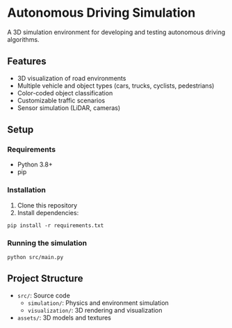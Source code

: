 # Autonomous Driving Simulation

A 3D simulation environment for developing and testing autonomous driving algorithms.

## Features
- 3D visualization of road environments
- Multiple vehicle and object types (cars, trucks, cyclists, pedestrians)
- Color-coded object classification
- Customizable traffic scenarios
- Sensor simulation (LiDAR, cameras)

## Setup

### Requirements
- Python 3.8+
- pip

### Installation
1. Clone this repository
2. Install dependencies:
```
pip install -r requirements.txt
```

### Running the simulation
```
python src/main.py
```

## Project Structure
- `src/`: Source code
  - `simulation/`: Physics and environment simulation
  - `visualization/`: 3D rendering and visualization
- `assets/`: 3D models and textures 